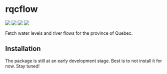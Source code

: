 # rqcflow

<!-- badges: start -->
![](https://img.shields.io/badge/lifecycle-experimental-orange)
![](https://img.shields.io/badge/version-9000-green)
![](https://img.shields.io/badge/%20build-failing-red)
![](https://img.shields.io/badge/covr-0%25-red)
<!-- Don't include R CMD check badge for now
[![](https://github.com/jeanmathieupotvin/blueprint/workflows/R-CMD-check/badge.svg)](https://github.com/jeanmathieupotvin/blueprint/actions) -->
<!-- badges: end -->

Fetch water levels and river flows for the province of Quebec.

## Installation

The package is still at an early development stage. Best is to not install it
for now. Stay tuned!
